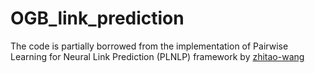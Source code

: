 # OGB_link_prediction

The code is partially borrowed from the implementation of Pairwise Learning for Neural Link Prediction (PLNLP) framework by [zhitao-wang]([url](https://github.com/zhitao-wang/PLNLP/)https://github.com/zhitao-wang/PLNLP/)
